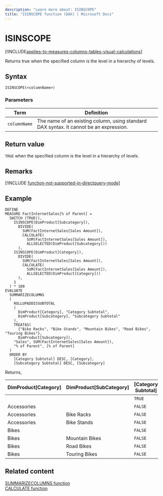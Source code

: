 ```yaml
---
description: "Learn more about: ISINSCOPE"
title: "ISINSCOPE function (DAX) | Microsoft Docs"
---
```

# ISINSCOPE

[!INCLUDE[applies-to-measures-columns-tables-visual-calculations](includes/applies-to-measures-columns-tables-visual-calculations.md)]

Returns true when the specified column is the level in a hierarchy of levels.
  
## Syntax  
  
```dax
ISINSCOPE(<columnName>)
```
  
### Parameters  
  
|Term|Definition|  
|--------|--------------|  
|`columnName`|The name of an existing column, using standard DAX syntax. It cannot be an expression.|  
  
## Return value

`TRUE` when the specified column is the level in a hierarchy of levels.

## Remarks

[!INCLUDE [function-not-supported-in-directquery-mode](includes/function-not-supported-in-directquery-mode.md)]

## Example  

```dax
DEFINE
MEASURE FactInternetSales[% of Parent] =
  SWITCH (TRUE(),
    ISINSCOPE(DimProduct[Subcategory]),
      DIVIDE(
        SUM(FactInternetSales[Sales Amount]),
        CALCULATE(
          SUM(FactInternetSales[Sales Amount]),
          ALLSELECTED(DimProduct[Subcategory]))
      ),
    ISINSCOPE(DimProduct[Category]),
      DIVIDE(
        SUM(FactInternetSales[Sales Amount]), 
        CALCULATE(
          SUM(FactInternetSales[Sales Amount]),
          ALLSELECTED(DimProduct[Category]))
      ),
    1
  ) * 100
EVALUATE
  SUMMARIZECOLUMNS
  (
    ROLLUPADDISSUBTOTAL
    (
      DimProduct[Category], "Category Subtotal",
      DimProduct[Subcategory], "Subcategory Subtotal"
    ),
    TREATAS(
      {"Bike Racks", "Bike Stands", "Mountain Bikes", "Road Bikes", "Touring Bikes"},
      DimProduct[Subcategory]),
    "Sales", SUM(FactInternetSales[Sales Amount]),
    "% of Parent", [% of Parent]
  )
  ORDER BY
    [Category Subtotal] DESC, [Category],
    [Subcategory Subtotal] DESC, [Subcategory]
```

Returns,

|DimProduct\[Category]  |DimProduct\[SubCategory] |\[Category Subtotal]  |\[Subcategory Subtotal]  |\[Sales]  |\[% of Parent]
|---------|---------|---------|---------|---------|---------|
|      |         |   `TRUE`      |   `TRUE`      |   28,397,095.65      |    100.00     |
|Accessories     |         |   `FALSE`      |    `TRUE`     |    78,951.00     |     0.28    |
|Accessories     |    Bike Racks     |   `FALSE`      |   `FALSE`      |    39,360.00     |    49.85     |
|Accessories     |    Bike Stands     |   `FALSE`      |    `FALSE`     |    39,591.00     |    50.15     |
|Bikes     |         |    `FALSE`     |   `TRUE`      |    28,318,144.65     |    99.72     |
|Bikes     |   Mountain Bikes      |   `FALSE`      |    `FALSE`     |     9,952,759.56    |   35.15      |
|Bikes     |   Road Bikes      |   `FALSE`      |    `FALSE`     |    14,520,584.04     |     51.28    |
|Bikes     |   Touring Bikes     |   `FALSE`     |    `FALSE`     |     3,844,801.05    |     13.58    |

## Related content

[SUMMARIZECOLUMNS function](summarizecolumns-function-dax.md)  
[CALCULATE function](calculate-function-dax.md)
